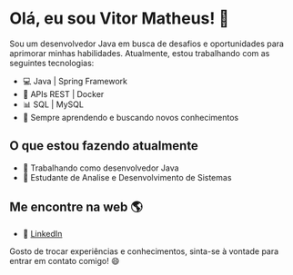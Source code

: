 # Olá, eu sou Vitor Matheus! 👋

Sou um desenvolvedor Java em busca de desafios e oportunidades para aprimorar minhas habilidades. Atualmente, estou trabalhando com as seguintes tecnologias:

- 💻 Java | Spring Framework
- 🚀 APIs REST | Docker
- 📊 SQL | MySQL
- 🌱 Sempre aprendendo e buscando novos conhecimentos

## O que estou fazendo atualmente

- 🏢 Trabalhando como desenvolvedor Java 
- 🌱 Estudante de Analise e Desenvolvimento de Sistemas

## Me encontre na web 🌎

- 💼 [LinkedIn](https://www.linkedin.com/in/vitormatheus/)

Gosto de trocar experiências e conhecimentos, sinta-se à vontade para entrar em contato comigo! 😄
